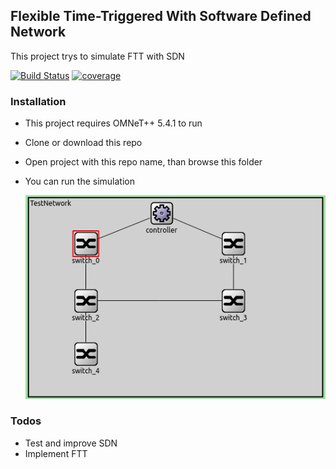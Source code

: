 ## Flexible Time-Triggered With Software Defined Network

This project trys to simulate FTT with SDN

[![Build Status](https://travis-ci.org/joemccann/dillinger.svg?branch=master)](https://travis-ci.org/joemccann/dillinger)
[![coverage](https://img.shields.io/badge/coverage-40%25-brightgreen.svg)](https://gocover.io/github.com/schollz/progressbar)
### Installation
- This project requires OMNeT++ 5.4.1 to run
- Clone or download this repo
- Open project with this repo name, than browse this folder
- You can run the simulation

	![](example.gif)

### Todos
 - Test and improve SDN
 - Implement FTT